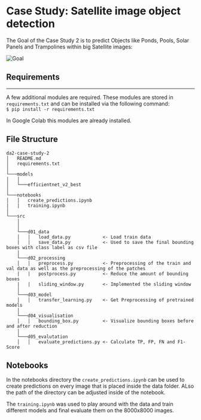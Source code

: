 # Case Study: Satellite image object detection

The Goal of the Case Study 2 is to predict Objects like Ponds, Pools, Solar Panels and Trampolines within big Satellite images:

![Goal](goal.png)

## Requirements
---
A few additional modules are required. These modules are stored in `requirements.txt` and can be installed via the following command:  
`$ pip install -r requirements.txt`

In Google Colab this modules are already installed.

## File Structure

```
da2-case-study-2
│   README.md
│   requirements.txt
│
└───models
│   │
│   └───efficientnet_v2_best
│
└───notebooks
│   │   create_predictions.ipynb
|   |   training.ipynb
│
└───src
    │
    │
    └───d01_data
    │   │   load_data.py            <- Load train data
    |   |   save_data.py            <- Used to save the final bounding boxes with class label as csv file
    │
    └───d02_processing
    │   │   preprocess.py           <- Preprocessing of the train and val data as well as the preprocessing of the patches
    |   |   postprocess.py          <- Reduce the amount of bounding boxes
    |   |   sliding_window.py       <- Implemented the sliding window
    │
    └───d03_model
    │   │   transfer_learning.py    <- Get Preprocessing of pretrained models
    │
    └───d04_visualisation
    │   │   bounding_box.py         <- Visualize bounding boxes before and after reduction
    │
    └───d05_evalutation
    │   │   evaluate_predictions.py <- Calculate TP, FP, FN and F1-Score 
```

## Notebooks


In the notebooks directory the `create_predictions.ipynb` can be used to create predictions on every image that is placed inside the data folder. ALso the path of the directory can be adjusted inside of the notebook.

The `training.ipynb` was used to play around with the data and train different models and final evaluate them on the 8000x8000 images.
